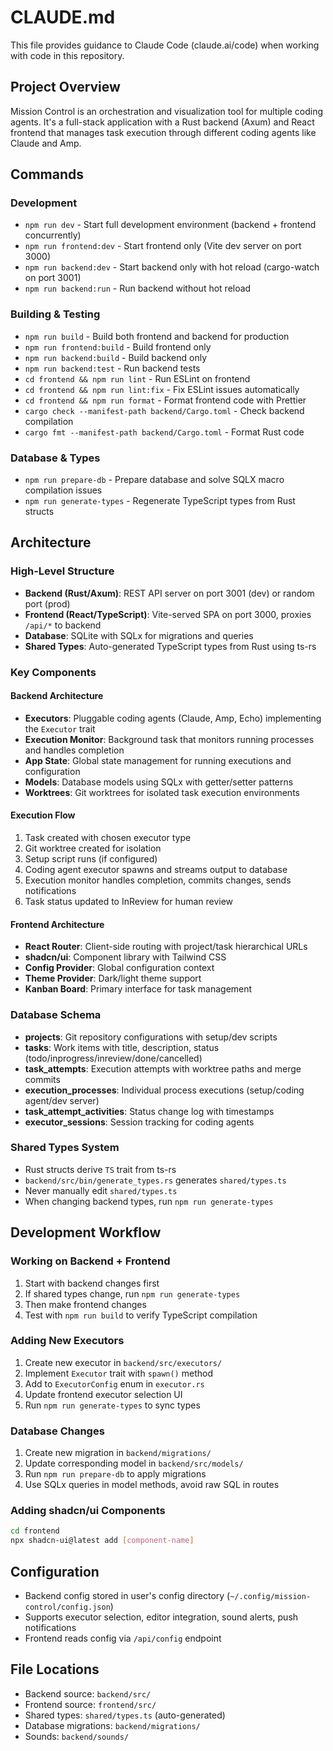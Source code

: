 # CLAUDE.md

This file provides guidance to Claude Code (claude.ai/code) when working with code in this repository.

## Project Overview

Mission Control is an orchestration and visualization tool for multiple coding agents. It's a full-stack application with a Rust backend (Axum) and React frontend that manages task execution through different coding agents like Claude and Amp.

## Commands

### Development
- `npm run dev` - Start full development environment (backend + frontend concurrently)
- `npm run frontend:dev` - Start frontend only (Vite dev server on port 3000)
- `npm run backend:dev` - Start backend only with hot reload (cargo-watch on port 3001)
- `npm run backend:run` - Run backend without hot reload

### Building & Testing
- `npm run build` - Build both frontend and backend for production
- `npm run frontend:build` - Build frontend only
- `npm run backend:build` - Build backend only
- `npm run backend:test` - Run backend tests
- `cd frontend && npm run lint` - Run ESLint on frontend
- `cd frontend && npm run lint:fix` - Fix ESLint issues automatically
- `cd frontend && npm run format` - Format frontend code with Prettier
- `cargo check --manifest-path backend/Cargo.toml` - Check backend compilation
- `cargo fmt --manifest-path backend/Cargo.toml` - Format Rust code

### Database & Types
- `npm run prepare-db` - Prepare database and solve SQLX macro compilation issues
- `npm run generate-types` - Regenerate TypeScript types from Rust structs

## Architecture

### High-Level Structure
- **Backend (Rust/Axum)**: REST API server on port 3001 (dev) or random port (prod)
- **Frontend (React/TypeScript)**: Vite-served SPA on port 3000, proxies `/api/*` to backend
- **Database**: SQLite with SQLx for migrations and queries
- **Shared Types**: Auto-generated TypeScript types from Rust using ts-rs

### Key Components

#### Backend Architecture
- **Executors**: Pluggable coding agents (Claude, Amp, Echo) implementing the `Executor` trait
- **Execution Monitor**: Background task that monitors running processes and handles completion
- **App State**: Global state management for running executions and configuration
- **Models**: Database models using SQLx with getter/setter patterns
- **Worktrees**: Git worktrees for isolated task execution environments

#### Execution Flow
1. Task created with chosen executor type
2. Git worktree created for isolation
3. Setup script runs (if configured)
4. Coding agent executor spawns and streams output to database
5. Execution monitor handles completion, commits changes, sends notifications
6. Task status updated to InReview for human review

#### Frontend Architecture
- **React Router**: Client-side routing with project/task hierarchical URLs
- **shadcn/ui**: Component library with Tailwind CSS
- **Config Provider**: Global configuration context
- **Theme Provider**: Dark/light theme support
- **Kanban Board**: Primary interface for task management

### Database Schema
- **projects**: Git repository configurations with setup/dev scripts
- **tasks**: Work items with title, description, status (todo/inprogress/inreview/done/cancelled)
- **task_attempts**: Execution attempts with worktree paths and merge commits
- **execution_processes**: Individual process executions (setup/coding agent/dev server)
- **task_attempt_activities**: Status change log with timestamps
- **executor_sessions**: Session tracking for coding agents

### Shared Types System
- Rust structs derive `TS` trait from ts-rs
- `backend/src/bin/generate_types.rs` generates `shared/types.ts`
- Never manually edit `shared/types.ts`
- When changing backend types, run `npm run generate-types`

## Development Workflow

### Working on Backend + Frontend
1. Start with backend changes first
2. If shared types change, run `npm run generate-types`
3. Then make frontend changes
4. Test with `npm run build` to verify TypeScript compilation

### Adding New Executors
1. Create new executor in `backend/src/executors/`
2. Implement `Executor` trait with `spawn()` method
3. Add to `ExecutorConfig` enum in `executor.rs`
4. Update frontend executor selection UI
5. Run `npm run generate-types` to sync types

### Database Changes
1. Create new migration in `backend/migrations/`
2. Update corresponding model in `backend/src/models/`
3. Run `npm run prepare-db` to apply migrations
4. Use SQLx queries in model methods, avoid raw SQL in routes

### Adding shadcn/ui Components
```bash
cd frontend
npx shadcn-ui@latest add [component-name]
```

## Configuration

- Backend config stored in user's config directory (`~/.config/mission-control/config.json`)
- Supports executor selection, editor integration, sound alerts, push notifications
- Frontend reads config via `/api/config` endpoint

## File Locations

- Backend source: `backend/src/`
- Frontend source: `frontend/src/`
- Shared types: `shared/types.ts` (auto-generated)
- Database migrations: `backend/migrations/`
- Sounds: `backend/sounds/`